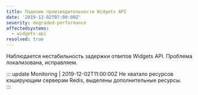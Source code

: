 ```yaml
---
title: Падение производительности Widgets API
date: '2019-12-02T07:00:00Z'
severity: degraded-performance
affectedsystems:
  - widgets-api
resolved: true
---
```

Наблюдается нестабильность задержки ответов Widgets API. Проблема локализована, исправляем. 

::: update Monitoring | 2019-12-02T11:00:00Z
Не хватало ресурсов кэширующим серверам Redis, выделены дополнительные ресурсы.   
:::

<!--- language code: ru -->
